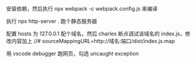 安装依赖，然后执行 npx webpack -c webpack.config.js 来编译

执行 npx http-server . 跑个静态服务器

配置 hosts 为 127.0.0.1 配个域名，然后 charles 断点调试该域名的 index.js，修改内容加上 //# sourceMappingURL=http://域名:端口/dist/index.js.map

用 vscode debugger 跑网页，勾选 uncaught exception
